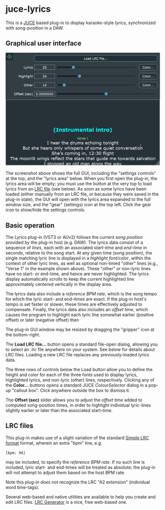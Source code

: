 # juce-lyrics
This is a [JUCE](https://juce.com) based plug-in to display karaoke-style lyrics, synchronized with song-position in a DAW.

## Graphical user interface

![interface](interface.png)

The screenshot above shows the full GUI, including the "settings controls" at the top, and the "lyrics area" below. When you first open the plug-in, the lyrics area will be empty; you must use the button at the very top to load lyrics from an [LRC file](https://en.wikipedia.org/wiki/LRC_(file_format)) (see below). As soon as some lyrics have been loaded (either manually from an LRC file, or because they were saved in the plug-in state), the GUI will open with the lyrics area expanded to the full window size, and the "gear" (settings) icon at the top left. Click the gear icon to show/hide the settings controls.

## Basic operation

The Lyrics plug-in (VST3 or AUv2) follows the current *song position* provided by the plug-in host (e.g. DAW). The lyrics data consist of a sequence of *lines*, each with an associated *start-time* and *end-time* in seconds, relative to the song start. At any given time (song position), the single matching lyric line is displayed in a *highlight font/color*, within the context of other lyric lines, as well as optional non-timed "other" lines (e.g., "Verse 1" in the example shown above). These "other" or non-lyric lines have no start- or end-time, and hence are never highlighted. The lyrics display automatically scrolls to keep the current highlighted line approximately centered vertically in the display area.

The lyrics data also include a *reference BPM rate*, which is the song tempo for which the lyric start- and end-times are exact. If the plug-in host's tempo is set faster or slower, these times are effectively adjusted to compensate. Finally, the lyrics data also includes an *offset time*, which causes the program to highlight each lyric line somewhat earlier (positive offset) or later (negative offset) then 

The plug-in GUI window may be resized by dragging the "gripper" icon at the bottom-right.

The **Load LRC file...** button opens a standard file-open dialog, allowing you to select an *.lrc* file anywhere on your system. See below for details about LRC files. Loading a new LRC file replaces any previously-loaded lyrics data.

The three rows of controls below the Load button allow you to define the height and color for each of the three fonts used to display lyrics, highlighted lyrics, and non-lyric (other) lines, respectively. Clicking any of the **Color...** buttons opens a standard JUCE *ColourSelector* dialog in a pop-up "callout box". Click anywhere outside the box to dismiss it.

The **Offset (sec)** slider allows you to adjust the *offset time* added to computed song-position times, in order to highlight individual lyric-lines slightly earlier or later than the associated start-time.

## LRC files

This plug-in makes use of a slight variation of the standard [Simple LRC format](https://en.wikipedia.org/wiki/LRC_(file_format)) format, wherein an extra "bpm" line, e.g. 

`[bpm: 94]`

may be included, to specify the *reference BPM rate*. If no such line is included, lyric start- and end-times will be treated as absolute; the plug-in will not attempt to adjust them based on the host BPM rate.

Note this plug-in *does not* recognize the LRC "A2 extension" (individual word time-tags).

Several web-based and native utilities are available to help you create and edit LRC files. [LRC Generator](http://www.lrcgenerator.com/) is a nice, free web-based one.

